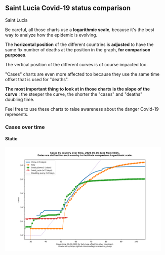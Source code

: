 ## Saint Lucia Covid-19 status comparison 

Saint Lucia



Be careful, all those charts use a **logarithmic scale**, because it's the best way to analyze how the epidemic is evolving.
 
The **horizontal position** of the different countries is **adjusted** to have the same fix number of deaths at the position in the graph, **for comparison purposes**.

The vertical position of the different curves is of course impacted too.

"Cases" charts are even more affected too because they use the same time offset that is used for "deaths".

**The most important thing to look at in those charts is the slope of the curve** : the steeper the curve, the shorter the "cases" and "deaths" doubling time.

Feel free to use these charts to raise awareness about the danger Covid-19 represents. 


 
### Cases over time
 
#### Static
![Saint Lucia covid-19 cases static chart](https://raw.githubusercontent.com/madlag/coronavirus_study/master/notebooks/graphs/2020-05-06/countries/Saint_Lucia/2020-05-06_Saint_Lucia_cases.png "Saint Lucia covid-19 cases static chart")   

